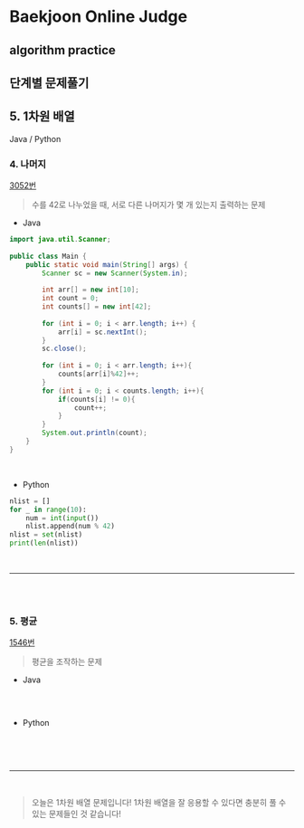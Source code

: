 # Baekjoon Online Judge

## algorithm practice

## 단계별 문제풀기

## 5. 1차원 배열

Java / Python
<br>

### 4. 나머지
[3052번](https://www.acmicpc.net/problem/3052) 
> 수를 42로 나누었을 때, 서로 다른 나머지가 몇 개 있는지 출력하는 문제

- Java
```java
import java.util.Scanner;
 
public class Main {
	public static void main(String[] args) {
		Scanner sc = new Scanner(System.in);
        
		int arr[] = new int[10];
		int count = 0;
		int counts[] = new int[42];
        
		for (int i = 0; i < arr.length; i++) {
			arr[i] = sc.nextInt();
		}
		sc.close();
        
		for (int i = 0; i < arr.length; i++){
			counts[arr[i]%42]++;
		}
		for (int i = 0; i < counts.length; i++){
			if(counts[i] != 0){
				count++;
			}
		}
		System.out.println(count);
	}
}
```

<br>

- Python

```python
nlist = []
for _ in range(10):
    num = int(input())
    nlist.append(num % 42)
nlist = set(nlist)
print(len(nlist))
```
<br>

---


<br><br>

### 5. 평균
[1546번](https://www.acmicpc.net/problem/1546) 
> 평균을 조작하는 문제

- Java
```java


```

<br>

- Python

```python

```

<br><br>

---
<br>

> 오늘은 1차원 배열 문제입니다!
1차원 배열을 잘 응용할 수 있다면 충분히 풀 수 있는 문제들인 것 같습니다!
